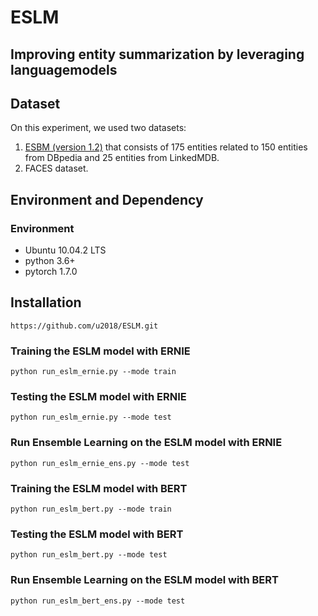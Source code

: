 # ESLM
##  Improving entity summarization by leveraging languagemodels

## Dataset

On this experiment, we used two datasets:
1. [ESBM (version 1.2)](https://github.com/nju-websoft/ESBM/tree/master/v1.2) that consists of 175 entities related to 150 entities from DBpedia and 25 entities from LinkedMDB.
2. FACES dataset.

## Environment and Dependency

### Environment

* Ubuntu 10.04.2 LTS
* python 3.6+
* pytorch 1.7.0

## Installation
```
https://github.com/u2018/ESLM.git
```

### Training the ESLM model with ERNIE

```
python run_eslm_ernie.py --mode train
```

### Testing the ESLM model with ERNIE

```
python run_eslm_ernie.py --mode test
```

### Run Ensemble Learning on the ESLM model with ERNIE

```
python run_eslm_ernie_ens.py --mode test
```

### Training the ESLM model with BERT

```
python run_eslm_bert.py --mode train
```

### Testing the ESLM model with BERT

```
python run_eslm_bert.py --mode test
```

### Run Ensemble Learning on the ESLM model with BERT

```
python run_eslm_bert_ens.py --mode test
```
